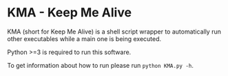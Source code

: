 # KMA - Keep Me Alive
KMA (short for Keep Me Alive) is a shell script wrapper to automatically run other executables while a main one is being executed.

Python >=3 is required to run this software.

To get information about how to run please run `python KMA.py -h`.
